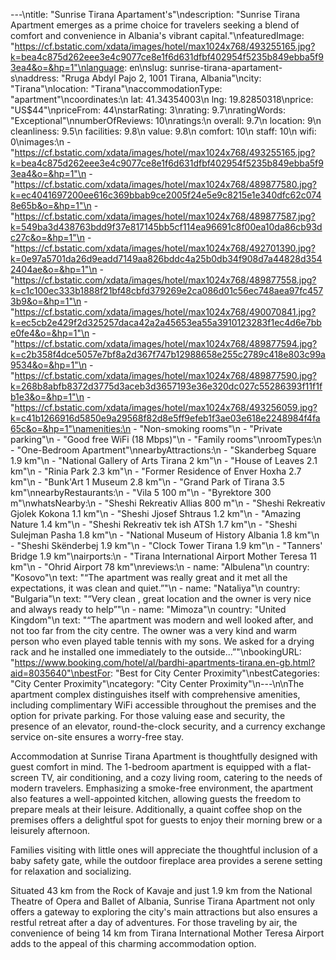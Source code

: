 ---\ntitle: "Sunrise Tirana Apartament's"\ndescription: "Sunrise Tirana Apartment emerges as a prime choice for travelers seeking a blend of comfort and convenience in Albania's vibrant capital."\nfeaturedImage: "https://cf.bstatic.com/xdata/images/hotel/max1024x768/493255165.jpg?k=bea4c875d262eee3e4c9077ce8e1f6d631dfbf402954f5235b849ebba5f93ea4&o=&hp=1"\nlanguage: en\nslug: sunrise-tirana-apartament-s\naddress: "Rruga Abdyl Pajo 2, 1001 Tirana, Albania"\ncity: "Tirana"\nlocation: "Tirana"\naccommodationType: "apartment"\ncoordinates:\n  lat: 41.34354003\n  lng: 19.82850318\nprice: "US$44"\npriceFrom: 44\nstarRating: 3\nrating: 9.7\nratingWords: "Exceptional"\nnumberOfReviews: 10\nratings:\n  overall: 9.7\n  location: 9\n  cleanliness: 9.5\n  facilities: 9.8\n  value: 9.8\n  comfort: 10\n  staff: 10\n  wifi: 0\nimages:\n  - "https://cf.bstatic.com/xdata/images/hotel/max1024x768/493255165.jpg?k=bea4c875d262eee3e4c9077ce8e1f6d631dfbf402954f5235b849ebba5f93ea4&o=&hp=1"\n  - "https://cf.bstatic.com/xdata/images/hotel/max1024x768/489877580.jpg?k=ec4041697200ee616c369bbab9ce2005f24e5e9c8215e1e340dfc62c0748e65b&o=&hp=1"\n  - "https://cf.bstatic.com/xdata/images/hotel/max1024x768/489877587.jpg?k=549ba3d438763bdd9f37e817145bb5cf114ea96691c8f00ea10da86cb93dc27c&o=&hp=1"\n  - "https://cf.bstatic.com/xdata/images/hotel/max1024x768/492701390.jpg?k=0e97a5701da26d9eadd7149aa826bddc4a25b0db34f908d7a44828d3542404ae&o=&hp=1"\n  - "https://cf.bstatic.com/xdata/images/hotel/max1024x768/489877558.jpg?k=c1c100ec333b1888f21bf48cbfd379269e2ca086d01c56ec748aea97fc4573b9&o=&hp=1"\n  - "https://cf.bstatic.com/xdata/images/hotel/max1024x768/490070841.jpg?k=ec5cb2e429f2d325257daca42a2a45653ea55a3910123283f1ec4d6e7bbe0fe4&o=&hp=1"\n  - "https://cf.bstatic.com/xdata/images/hotel/max1024x768/489877594.jpg?k=c2b358f4dce5057e7bf8a2d367f747b12988658e255c2789c418e803c99a9534&o=&hp=1"\n  - "https://cf.bstatic.com/xdata/images/hotel/max1024x768/489877590.jpg?k=268b8abfb8372d3775d3aceb3d3657193e36e320dc027c55286393f11f1fb1e3&o=&hp=1"\n  - "https://cf.bstatic.com/xdata/images/hotel/max1024x768/493256059.jpg?k=c41b1266916d5850e9a29568f82d8e5ff9efeb1f3ae03e618e2248984f4fa65c&o=&hp=1"\namenities:\n  - "Non-smoking rooms"\n  - "Private parking"\n  - "Good free WiFi (18 Mbps)"\n  - "Family rooms"\nroomTypes:\n  - "One-Bedroom Apartment"\nnearbyAttractions:\n  - "Skanderbeg Square 1.9 km"\n  - "National Gallery of Arts Tirana 2 km"\n  - "House of Leaves 2.1 km"\n  - "Rinia Park 2.3 km"\n  - "Former Residence of Enver Hoxha 2.7 km"\n  - "Bunk'Art 1 Museum 2.8 km"\n  - "Grand Park of Tirana 3.5 km"\nnearbyRestaurants:\n  - "Vila 5 100 m"\n  - "Byrektore 300 m"\nwhatsNearby:\n  - "Sheshi Rekreativ Allias 800 m"\n  - "Sheshi Rekreativ Gjolek Kokona 1.1 km"\n  - "Sheshi Jjosef Shtraus 1.2 km"\n  - "Amazing Nature 1.4 km"\n  - "Sheshi Rekreativ tek ish ATSh 1.7 km"\n  - "Sheshi Sulejman Pasha 1.8 km"\n  - "National Museum of History Albania 1.8 km"\n  - "Sheshi Skënderbej 1.9 km"\n  - "Clock Tower Tirana 1.9 km"\n  - "Tanners' Bridge 1.9 km"\nairports:\n  - "Tirana International Airport Mother Teresa 11 km"\n  - "Ohrid Airport 78 km"\nreviews:\n  - name: "Albulena"\n    country: "Kosovo"\n    text: "“The apartment was really great and it met all the expectations, it was clean and quiet.”"\n  - name: "Nataliya"\n    country: "Bulgaria"\n    text: "“Very clean , great location and the owner is very nice and always ready to help”"\n  - name: "Mimoza"\n    country: "United Kingdom"\n    text: "“The apartment was modern and well looked after, and not too far from the city centre. The owner was a very kind and warm person who even played table tennis with my sons. We asked for a drying rack and he installed one immediately to the outside...”"\nbookingURL: "https://www.booking.com/hotel/al/bardhi-apartments-tirana.en-gb.html?aid=8035640"\nbestFor: "Best for City Center Proximity"\nbestCategories: "City Center Proximity"\ncategory: "City Center Proximity"\n---\n\nThe apartment complex distinguishes itself with comprehensive amenities, including complimentary WiFi accessible throughout the premises and the option for private parking. For those valuing ease and security, the presence of an elevator, round-the-clock security, and a currency exchange service on-site ensures a worry-free stay.

Accommodation at Sunrise Tirana Apartment is thoughtfully designed with guest comfort in mind. The 1-bedroom apartment is equipped with a flat-screen TV, air conditioning, and a cozy living room, catering to the needs of modern travelers. Emphasizing a smoke-free environment, the apartment also features a well-appointed kitchen, allowing guests the freedom to prepare meals at their leisure. Additionally, a quaint coffee shop on the premises offers a delightful spot for guests to enjoy their morning brew or a leisurely afternoon.

Families visiting with little ones will appreciate the thoughtful inclusion of a baby safety gate, while the outdoor fireplace area provides a serene setting for relaxation and socializing. 

Situated 43 km from the Rock of Kavaje and just 1.9 km from the National Theatre of Opera and Ballet of Albania, Sunrise Tirana Apartment not only offers a gateway to exploring the city's main attractions but also ensures a restful retreat after a day of adventures. For those traveling by air, the convenience of being 14 km from Tirana International Mother Teresa Airport adds to the appeal of this charming accommodation option.
